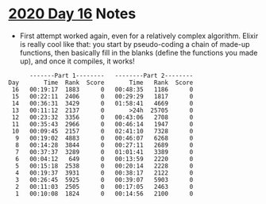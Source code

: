 # [2020 Day 16](https://adventofcode.com/2020/day/16) Notes

* First attempt worked again, even for a relatively complex algorithm. Elixir is really cool like that: you start by pseudo-coding a chain of made-up functions, then basically fill in the blanks (define the functions you made up), and once it compiles, it works!

```
      -------Part 1--------   --------Part 2--------
Day       Time  Rank  Score       Time   Rank  Score
 16   00:19:17  1883      0   00:48:35   1186      0
 15   00:22:11  2406      0   00:29:29   1817      0
 14   00:36:31  3429      0   01:58:41   4669      0
 13   00:11:12  2137      0       >24h  25705      0
 12   00:23:32  3356      0   00:43:06   2708      0
 11   00:35:43  2966      0   00:46:14   1947      0
 10   00:09:45  2157      0   02:41:10   7328      0
  9   00:19:02  4883      0   00:46:07   6268      0
  8   00:14:28  3844      0   00:27:11   2689      0
  7   00:37:37  3289      0   01:01:41   3389      0
  6   00:04:12   649      0   00:13:59   2220      0
  5   00:15:18  2538      0   00:20:14   2228      0
  4   00:19:37  3931      0   00:38:17   2122      0
  3   00:26:45  5925      0   00:39:07   5903      0
  2   00:11:03  2505      0   00:17:05   2463      0
  1   00:10:08  1824      0   00:14:56   2100      0
```
